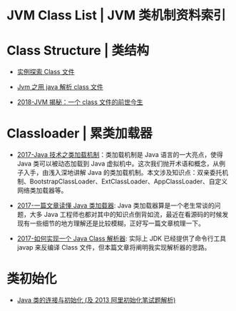 

# JVM Class List | JVM 类机制资料索引

# Class Structure | 类结构

- [实例探索 Class 文件](http://www.importnew.com/17086.html)

- [Jvm 之用 java 解析 class 文件](http://www.tuicool.com/articles/ZfMnMju)

- [2018-JVM 揭秘：一个 class 文件的前世今生](http://www.tuicool.com/articles/jEnYrye)

# Classloader | 累类加载器

- [2017-Java 技术之类加载机制](http://wingjay.com/2017/05/08/java_classloader/)：类加载机制是 Java 语言的一大亮点，使得 Java 类可以被动态加载到 Java 虚拟机中。这次我们抛开术语和概念，从例子入手，由浅入深地讲解 Java 的类加载机制。本文涉及知识点：双亲委托机制、BootstrapClassLoader、ExtClassLoader、AppClassLoader、自定义网络类加载器等。

- [2017-一篇文章读懂 Java 类加载器](http://www.jianshu.com/p/a6ba4f152968?utm_source=tuicool&utm_medium=referral): Java 类加载器算是一个老生常谈的问题，大多 Java 工程师也都对其中的知识点倒背如流，最近在看源码的时候发现有一些细节的地方理解还是比较模糊，正好写一篇文章梳理一下。

- [2017-如何实现一个 Java Class 解析器](https://mp.weixin.qq.com/s/jj8e8KkqNyJc8iWHjLYogg): 实际上 JDK 已经提供了命令行工具 javap 来反编译 Class 文件，但本篇文章将阐明我实现解析器的思路。

# 类初始化

- [Java 类的连接与初始化 (及 2013 阿里初始化笔试题解析)](http://www.importnew.com/17105.html)
